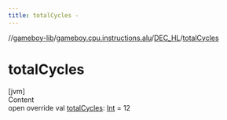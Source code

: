 ```yaml
---
title: totalCycles -
---
```

//[gameboy-lib](../../index.md)/[gameboy.cpu.instructions.alu](../index.md)/[DEC_HL](index.md)/[totalCycles](total-cycles.md)



# totalCycles  
[jvm]  
Content  
open override val [totalCycles](total-cycles.md): [Int](https://kotlinlang.org/api/latest/jvm/stdlib/kotlin/-int/index.html) = 12  



